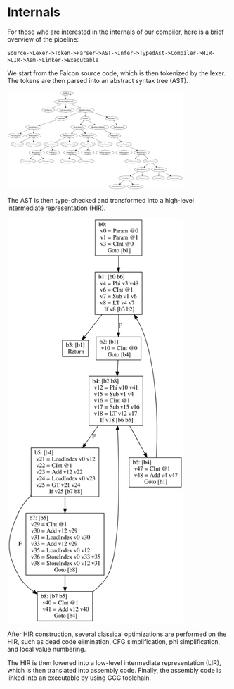 # Internals

For those who are interested in the internals of our compiler, here is a brief
overview of the pipeline:

```
Source->Lexer->Token->Parser->AST->Infer->TypedAst->Compiler->HIR->LIR->Asm->Linker->Executable
```

We start from the Falcon source code, which is then tokenized by the lexer. The tokens are then parsed into an abstract syntax tree (AST).

<img src="ast_object.png " width="400">

The AST is then type-checked and transformed into a high-level intermediate representation (HIR).

<img src="ssa_bubbleSort.png " width="400">

After HIR construction, several classical optimizations are performed on the HIR, such as dead code elimination, CFG simplification, phi simplification, and local value numbering.

The HIR is then lowered into a low-level intermediate representation (LIR), which is then translated into assembly code. Finally, the assembly code is linked into an executable by using GCC toolchain.
